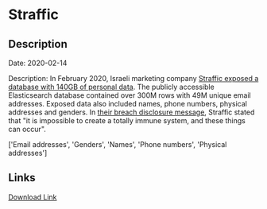 # Straffic

## Description

Date: 2020-02-14

Description:
In February 2020, Israeli marketing company <a href="https://www.databreachtoday.com/israeli-marketing-company-exposes-contacts-database-a-13785" target="_blank" rel="noopener">Straffic exposed a database with 140GB of personal data</a>. The publicly accessible Elasticsearch database contained over 300M rows with 49M unique email addresses. Exposed data also included names, phone numbers, physical addresses and genders. In <a href="https://straffic.io/updates.php" target="_blank" rel="noopener">their breach disclosure message</a>, Straffic stated that &quot;it is impossible to create a totally immune system, and these things can occur&quot;.


['Email addresses', 'Genders', 'Names', 'Phone numbers', 'Physical addresses']

## Links

[Download Link](https://link-to.net/1229997/5.6814065413982595/dynamic/?r=aHR0cHM6Ly93d3cubWVkaWFmaXJlLmNvbS92aWV3L1Q3Ymh6ZnhMRHdwMWJIMy9zdHJhZmZpYy5pby9maWxl)